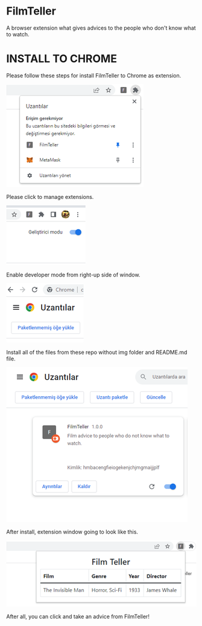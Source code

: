 # FilmTeller
A browser extension what gives advices to the people who don't know what to watch.

# INSTALL TO CHROME

Please follow these steps for install FilmTeller to Chrome as extension.

![alt text](https://github.com/alibertay/FilmTeller/blob/main/img/FilmTeller1.png?raw=true)

Please click to manage extensions.

![alt text](https://github.com/alibertay/FilmTeller/blob/main/img/FilmTeller2.png?raw=true)

Enable developer mode from right-up side of window.

![alt text](https://github.com/alibertay/FilmTeller/blob/main/img/FilmTeller3.png?raw=true)

Install all of the files from these repo without img folder and README.md file.

![alt text](https://github.com/alibertay/FilmTeller/blob/main/img/FilmTeller4.png?raw=true)

After install, extension window going to look like this.

![alt text](https://github.com/alibertay/FilmTeller/blob/main/img/FilmTellerLast.png?raw=true)

After all, you can click and take an advice from FilmTeller!
